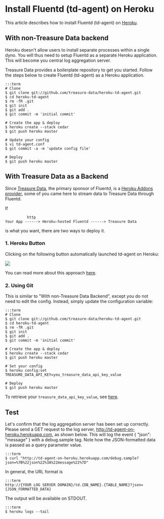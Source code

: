 # Install Fluentd (td-agent) on Heroku

This article describes how to install Fluentd (td-agent) on [Heroku](http://www.heroku.com/).

## With non-Treasure Data backend

Heroku doesn't allow users to install separate processes within a single dyno. You will thus need to setup Fluentd as a separate Heroku application. This will become you central log aggregation server.

Treasure Data provides a boilerplate repository to get you started. Follow the steps below to create Fluentd (td-agent) as a Heroku application.

    :::term
    # Clone
    $ git clone git://github.com/treasure-data/heroku-td-agent.git
    $ cd heroku-td-agent
    $ rm -fR .git
    $ git init
    $ git add .
    $ git commit -m 'initial commit'
    
    # Create the app & deploy
    $ heroku create --stack cedar
    $ git push heroku master

    # Update your config
    $ vi td-agent.conf
    $ git commit -a -m 'update config file'
    
    # Deploy
    $ git push heroku master



## With Treasure Data as a Backend

Since [Treasure Data](http://www.treasuredata.com), the primary sponsor of Fluentd, is a [Heroku Addons provider](https://addons.heroku.com/treasure-data), some of you came here to stream data to Treasure Data through Fluentd.

If

    
              http                          
    Your App ------> Heroku-hosted Fluentd ------> Treasure Data

is what you want, there are two ways to deploy it.

### 1. Heroku Button

Clicking on the following button automatically launched td-agent on Heroku:

<a href="https://heroku.com/deploy?template=https://github.com/treasure-data/heroku-td-agent"><img src="https://www.herokucdn.com/deploy/button.png"/></a>

You can read more about this approach [here](https://github.com/treasure-data/heroku-td-agent).

### 2. Using Git

This is similar to "With non-Treasure Data Backend", except you do not need to edit the config. Instead, simply update the configuration variable:

    :::term
    # Clone
    $ git clone git://github.com/treasure-data/heroku-td-agent.git
    $ cd heroku-td-agent
    $ rm -fR .git
    $ git init
    $ git add .
    $ git commit -m 'initial commit'
    
    # Create the app & deploy
    $ heroku create --stack cedar
    $ git push heroku master

    # Set your config
    $ heroku config:set TREASURE_DATA_API_KEY=you_treasure_data_api_key_value
    
    # Deploy
    $ git push heroku master

To retrieve your `treasure_data_api_key_value`, see [here](http://docs.treasuredata.com/articles/get-apikey).

## Test

Let's confirm that the log aggregation server has been set up correctly. Please send a GET request to the log server, http://td-agent-on-heroku.herokuapp.com, as shown below. This will log the event { "json": "message" } with a debug.sample tag. Note how the JSON-formatted data is passed as a query parameter value.

    :::term
    $ curl "http://td-agent-on-heroku.herokuapp.com/debug.sample?json=%7B%22json%22%3A%22message%22%7D"

In general, the URL format is

    :::term
    http://{YOUR LOG SERVER DOMAIN}/td.{DB_NAME}.{TABLE_NAME}?json={JSON_FORMATTED_DATA}

The output will be available on STDOUT.

    :::term
    $ heroku logs --tail
